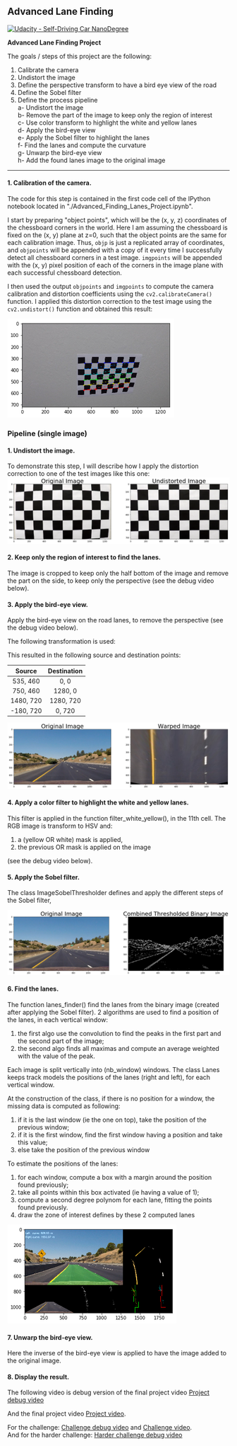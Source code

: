 ## Advanced Lane Finding
[![Udacity - Self-Driving Car NanoDegree](https://s3.amazonaws.com/udacity-sdc/github/shield-carnd.svg)](http://www.udacity.com/drive)


**Advanced Lane Finding Project**

The goals / steps of this project are the following:

1. Calibrate the camera
2. Undistort the image
3. Define the perspective transform to have a bird eye view of the road
4. Define the Sobel filter
5. Define the process pipeline  
    a- Undistort the image  
    b- Remove the part of the image to keep only the region of interest  
    c- Use color transform to highlight the white and yellow lanes  
    d- Apply the bird-eye view  
    e- Apply the Sobel filter to highlight the lanes  
    f- Find the lanes and compute the curvature  
    g- Unwarp the bird-eye view  
    h- Add the found lanes image to the original image  

[//]: # (Image References)

[image1]: ./output_images/Camera_calibration.png "Camera calibration"
[image2]: ./output_images/Undistort_image.png "Undistort image"
[image3]: ./output_images/Bird-eye-view_road.png "Bird eye view of the road"
[image4]: ./output_images/Thresholded_gradients.png "Sobel filter"
[image5]: ./output_images/find_lanes_1.png "Find lanes 1"
[image6]: ./examples/example_output.jpg "Output"
[video1]: ./output_images/debug_project.mp4 "Debug project video"
[video2]: ./output_images/project.mp4 "Project video"
[video3]: ./output_images/debug_challenge.mp4 "Debug project video"
[video4]: ./output_images/challenge.mp4 "Project video"
[video5]: ./output_images/debug_harder_challenge.mp4 "Debug project video"

---

#### 1. Calibration of the camera.

The code for this step is contained in the first code cell of the IPython notebook located in "./Advanced_Finding_Lanes_Project.ipynb".  

I start by preparing "object points", which will be the (x, y, z) coordinates of the chessboard corners in the world. Here I am assuming the chessboard is fixed on the (x, y) plane at z=0, such that the object points are the same for each calibration image.  Thus, `objp` is just a replicated array of coordinates, and `objpoints` will be appended with a copy of it every time I successfully detect all chessboard corners in a test image.  `imgpoints` will be appended with the (x, y) pixel position of each of the corners in the image plane with each successful chessboard detection.  

I then used the output `objpoints` and `imgpoints` to compute the camera calibration and distortion coefficients using the `cv2.calibrateCamera()` function.  I applied this distortion correction to the test image using the `cv2.undistort()` function and obtained this result:

![Camera calibration][image1]

### Pipeline (single image)

#### 1. Undistort the image.
To demonstrate this step, I will describe how I apply the distortion correction to one of the test images like this one:
![Undistort the image][image2]

#### 2. Keep only the region of interest to find the lanes.
The image is cropped to keep only the half bottom of the image and remove the part on the side, to keep only the perspective (see the debug video below).

#### 3. Apply the bird-eye view.
Apply the bird-eye view on the road lanes, to remove the perspective (see the debug video below).

The following transformation is used:

This resulted in the following source and destination points:

| Source        | Destination   |
|:-------------:|:-------------:|
| 535, 460      | 0, 0        |
| 750, 460      | 1280, 0      |
| 1480, 720     | 1280, 720      |
| -180, 720      | 0, 720        |

![Bird-eye view][image3]

#### 4. Apply a color filter to highlight the white and yellow lanes.
This filter is applied in the function filter_white_yellow(), in the 11th cell.
The RGB image is transform to HSV and:
1. a (yellow OR white) mask is applied,
2. the previous OR mask is applied on the image

(see the debug video below).

#### 5. Apply the Sobel filter.
The class ImageSobelThresholder defines and apply the different steps of the Sobel filter,

![Sobel filter][image4]

#### 6. Find the lanes.

The function lanes_finder() find the lanes from the binary image (created after applying the Sobel filter).
2 algorithms are used to find a position of the lanes, in each vertical window:
1. the first algo use the convolution to find the peaks in the first part and the second part of the image;
2. the second algo finds all maximas and compute an average weighted with the value of the peak.

Each image is split vertically into (nb_window) windows.
The class Lanes keeps track models the positions of the lanes (right and left), for each vertical window.

At the construction of the class, if there is no position for a window, the missing data is computed as following:
1. if it is the last window (ie the one on top), take the position of the previous window;
2. if it is the first window, find the first window having a position and take this value;
3. else take the position of the previous window

To estimate the positions of the lanes:
1. for each window, compute a box with a margin around the position found previously;
2. take all points within this box activated (ie having a value of 1);
3. compute a second degree polynom for each lane, fitting the points found previously.
4. draw the zone of interest defines by these 2 computed lanes

![Find lanes][image5]

#### 7. Unwarp the bird-eye view.
Here the inverse of the bird-eye view is applied to have the image added to the original image.

#### 8. Display the result.
The following video is debug version of the final project video [Project debug video][video1]

And the final project video [Project video][video2].

For the challenge: [Challenge debug video][video3] and [Challenge video][video4].  
And for the harder challenge: [Harder challenge debug video][video5]
